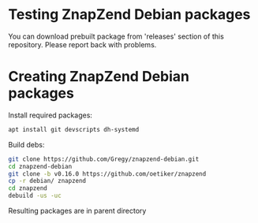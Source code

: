 Testing ZnapZend Debian packages
===============

You can download prebuilt package from 'releases' section of this repository. Please report back with problems.


Creating ZnapZend Debian packages
===============

Install required packages:
```sh
apt install git devscripts dh-systemd
```

Build debs:

```sh
git clone https://github.com/Gregy/znapzend-debian.git
cd znapzend-debian
git clone -b v0.16.0 https://github.com/oetiker/znapzend
cp -r debian/ znapzend
cd znapzend
debuild -us -uc
```

Resulting packages are in parent directory
